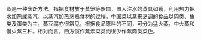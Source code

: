 蒸是一种烹饪方法。指把食材放于蒸笼等器皿，置入注水的蒸具如镬，利用热力把水加热成蒸汽，以蒸汽加热烹熟食材的过程。中国菜以蒸来烹调的食品以肉类、鱼类及蛋类为主，蒸豆腐亦很常见，根据食品原料的不同，可分为猛火蒸，中火蒸和慢火蒸三种。相对而言，西方惯作蒸素菜类而很少作蒸肉类菜色。